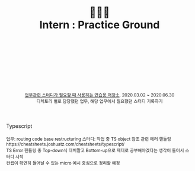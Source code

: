 <div align="center">
  <h1>
    <br/>
    <br/>
    👩🏻‍💻
    <br />
    Intern : Practice Ground
    <br />
    <br />
    <br />
    <br />
  </h1>
  <sup>
    <br />
    <br />
    <br />
    <a href="https://github.com/purelledhand/sq-intern-practice-ground">업무관련 스터디가 필요할 때 사용하는 연습용 저장소</a>. 2020.03.02 ~ 2020.06.30
    <br />
    디렉토리 별로 담당했던 업무, 해당 업무에서 필요했던 스터디 기록하기
  </sup>
  <br />
  <br />
  <br />
  <br />
</div>
<div>
  Typescript
  <br />
  <br />
  <sup>
    업무: routing code base restructuring
    스터디: 작업 중 TS object 참조 관련 에러 핸들링 <br />
    https://cheatsheets.joshuatz.com/cheatsheets/typescript/ <br />
    TS Error 핸들링 중 Top-down식 대처말고 Bottom-up으로 제대로 공부해야겠다는 생각이 들어서 스터디 시작 <br />
    컨셉이 확연히 들어날 수 있는 micro 예시 중심으로 정리할 예정 <br />
  </sup>
</div>
<br />
<br />
